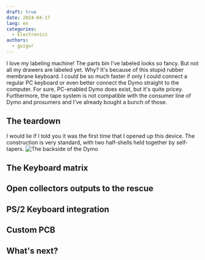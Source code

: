 ```yaml
---
draft: true 
date: 2024-04-17
lang: en
categories:
  - Electronics
authors:
  - guigur
---
```


I love my labeling machine! The parts bin I've labeled looks so fancy. But not all my drawers are labeled yet. Why? It's because of this stupid rubber membrane keyboard. I could be so much faster if only I could connect a regular PC keyboard or even better connect the Dymo straight to the computer.
For sure, PC-enabled Dymo does exist, but it's quite pricey.
Furthermore, the tape system is not compatible with the consumer line of Dymo and prosumers and I've already bought a bunch of those.
<!-- more -->

## The teardown
I would lie if I told you it was the first time that I opened up this device.
The construction is very standard, with two half-shells held together by self-tapers.
![The backside of the Dymo](missing)

## The Keyboard matrix

## Open collectors outputs to the rescue

## PS/2 Keyboard integration

## Custom PCB

## What's next?
